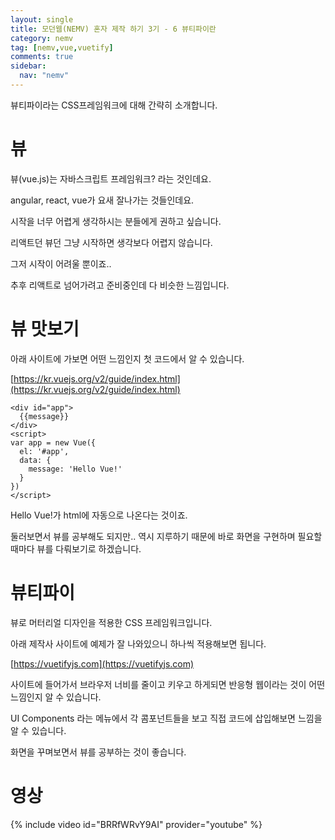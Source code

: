```yaml
---
layout: single
title: 모던웹(NEMV) 혼자 제작 하기 3기 - 6 뷰티파이란
category: nemv
tag: [nemv,vue,vuetify]
comments: true
sidebar:
  nav: "nemv"
---
```


뷰티파이라는 CSS프레임워크에 대해 간략히 소개합니다.

# 뷰

뷰(vue.js)는 자바스크립트 프레임워크? 라는 것인데요.

angular, react, vue가 요새 잘나가는 것들인데요.

시작을 너무 어렵게 생각하시는 분들에게 권하고 싶습니다.

리액트던 뷰던 그냥 시작하면 생각보다 어렵지 않습니다.

그저 시작이 어려울 뿐이죠..

추후 리액트로 넘어가려고 준비중인데 다 비슷한 느낌입니다.

# 뷰 맛보기

아래 사이트에 가보면 어떤 느낌인지 첫 코드에서 알 수 있습니다.

[https://kr.vuejs.org/v2/guide/index.html](https://kr.vuejs.org/v2/guide/index.html)

```vue
<div id="app">
  {{message}}
</div>
<script>
var app = new Vue({
  el: '#app',
  data: {
    message: 'Hello Vue!'
  }
})
</script>
```

Hello Vue!가 html에 자동으로 나온다는 것이죠.

둘러보면서 뷰를 공부해도 되지만.. 역시 지루하기 때문에 바로 화면을 구현하며 필요할때마다 뷰를 다뤄보기로 하겠습니다.

# 뷰티파이

뷰로 머터리얼 디자인을 적용한 CSS 프레임워크입니다.

아래 제작사 사이트에 예제가 잘 나와있으니 하나씩 적용해보면 됩니다.

[https://vuetifyjs.com](https://vuetifyjs.com)

사이트에 들어가서 브라우저 너비를 줄이고 키우고 하게되면 반응형 웹이라는 것이 어떤 느낌인지 알 수 있습니다.

UI Components 라는 메뉴에서 각 콤포넌트들을 보고 직접 코드에 삽입해보면 느낌을 알 수 있습니다.

화면을 꾸며보면서 뷰를 공부하는 것이 좋습니다.

# 영상

{% include video id="BRRfWRvY9AI" provider="youtube" %}   


 